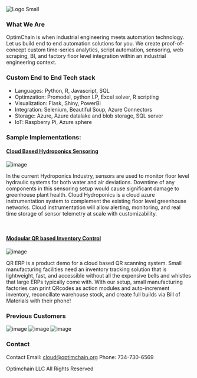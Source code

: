 ![Logo Small](https://user-images.githubusercontent.com/84352976/120263189-0ad78200-c250-11eb-8738-e54b17b58394.png)


###  What We Are
OptimChain is when industrial engineering meets automation technology. Let us build end to end automation solutions for you. We create proof-of-concept custom time-series analytics, script automation, sensoring, web scraping, BI, and factory floor level integration within an industrial engineering context. 


### Custom End to End Tech stack
* Languages: Python, R, Javascript, SQL
* Optimzation: Promodel, python LP, Excel solver, R scripting
* Visualization: Flask, Shiny, PowerBi
* Integration: Selenium, Beautiful Soup, Azure Connectors
* Storage: Azure, Azure datalake and blob storage, SQL server
* IoT: Raspberry Pi, Azure sphere

### Sample Implementations:

#### [Cloud Based Hydroponics Sensoring](https://github.com/OptimChain/Cloud_Hydroponics)

![image](https://user-images.githubusercontent.com/84352976/120255471-e031fd00-c240-11eb-8cc5-5b027cc268c9.png)


In the current Hydroponics Industry, sensors are used to monitor floor level hydraulic systems for both water and air deviations. Downtime of any components in this sensoring setup would cause significant damage to greenhouse plant health. Cloud Hydroponics is a cloud azure instrumentation system to complement the existing floor level greenhouse networks. Cloud instrumentation will allow alerting, monitoring, and real time storage of sensor telemetry at scale with customizability.

&nbsp;

#### [Modoular QR based Inventory Control](https://github.com/OptimChain/QR_ERP)

![image](https://user-images.githubusercontent.com/84352976/120255432-c8f30f80-c240-11eb-8974-d60f14ae9f12.png)


QR ERP is a product demo for a cloud based QR scanning system. Small manufacturing facilities need an inventory tracking solution that is lightweight, fast, and accessible without all the expensive bells and whistles that large ERPs typically come with. With our setup, small manufacturing factories can print QRcodes as action modules and auto-increment inventory, reconcillate warehouse stock, and create full builds via Bill of Materials with their phone!


### Previous Customers


![image](https://user-images.githubusercontent.com/84352976/120245367-d056f080-c221-11eb-9ed9-e98f00b69ef5.png) ![image](https://user-images.githubusercontent.com/84352976/120245376-da78ef00-c221-11eb-8202-353f49adc7e1.png) ![image](https://user-images.githubusercontent.com/84352976/120245387-eb296500-c221-11eb-810f-7b591d06b6ae.png)

### Contact

Contact
Email: cloud@optimchain.org
Phone: 734-730-6569


Optimchain LLC  All Rights Reserved

